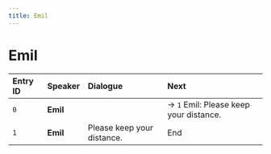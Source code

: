 ```yaml
---
title: Emil
---
```


# Emil


| Entry ID | Speaker | Dialogue | Next |
| :------- | :------ | :------- | :------------ |
| `0` | **Emil** |  | → `1` Emil: Please keep your distance\. |
| `1` | **Emil** | Please keep your distance\. | End |
